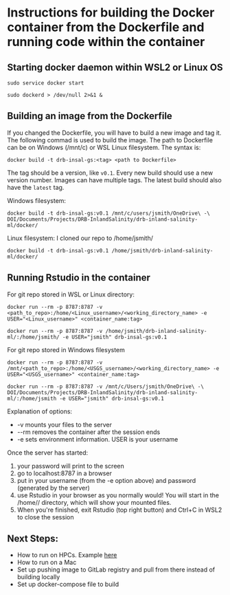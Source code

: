 # Instructions for building the Docker container from the Dockerfile and running code within the container

## Starting docker daemon within WSL2 or Linux OS
`sudo service docker start`

`sudo dockerd > /dev/null 2>&1 &`


## Building an image from the Dockerfile
If you changed the Dockerfile, you will have to build a new image and tag it. The following commad is used to build the image. The path to Dockerfile can be on Windows (/mnt/c) or WSL Linux filesystem. The syntax is:

`docker build -t drb-insal-gs:<tag> <path to Dockerfile>`

The tag should be a version, like `v0.1`. Every new build should use a new version number. Images can have multiple tags. The latest build should also have the `latest` tag.

Windows filesystem:

`docker build -t drb-insal-gs:v0.1 /mnt/c/users/jsmith/OneDrive\ -\ DOI/Documents/Projects/DRB-InlandSalinity/drb-inland-salinity-ml/docker/`

Linux filesystem: I cloned our repo to /home/jsmith/

`docker build -t drb-insal-gs:v0.1 /home/jsmith/drb-inland-salinity-ml/docker/`


## Running Rstudio in the container
For git repo stored in WSL or Linux directory:

`docker run --rm -p 8787:8787 -v <path_to_repo>:/home/<Linux_username>/<working_directory_name> -e USER="<Linux_username>" <container_name:tag>`

`docker run --rm -p 8787:8787 -v /home/jsmith/drb-inland-salinity-ml/:/home/jsmith/ -e USER="jsmith" drb-insal-gs:v0.1`

For git repo stored in Windows filesystem

`docker run --rm -p 8787:8787 -v /mnt/<path_to_repo>:/home/<USGS_username>/<working_directory_name> -e USER="<USGS_username>" <container_name:tag>`

`docker run --rm -p 8787:8787 -v /mnt/c/Users/jsmith/OneDrive\ -\ DOI/Documents/Projects/DRB-InlandSalinity/drb-inland-salinity-ml/:/home/jsmith -e USER="jsmith" drb-insal-gs:v0.1`

Explanation of options:
- -v mounts your files to the server
- --rm removes the container after the session ends
- -e sets environment information. USER is your username

Once the server has started:
1. your password will print to the screen
2. go to localhost:8787 in a browser 
3. put in your username (from the -e option above) and password (generated by the server)
4. use Rstudio in your browser as you normally would! You will start in the /home/<username>/ directory, which will show your mounted files.
5. When you're finished, exit Rstudio (top right button) and Ctrl+C in WSL2 to close the session


## Next Steps:
- How to run on HPCs. Example [here](https://code.usgs.gov/wwatkins/hpc_container_blog)
- How to run on a Mac
- Set up pushing image to GitLab registry and pull from there instead of building locally
- Set up docker-compose file to build